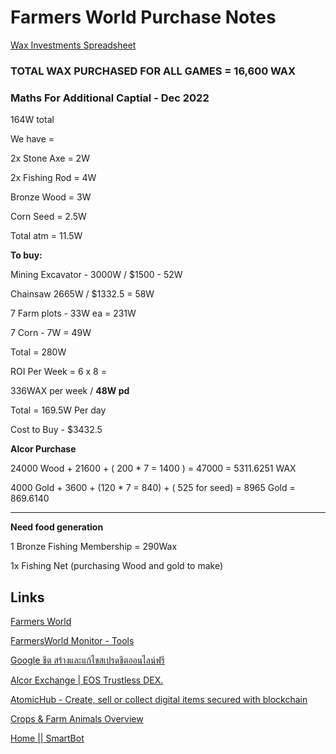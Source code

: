 
# Farmers World Purchase Notes
[Wax Investments Spreadsheet](https://docs.google.com/spreadsheets/d/1OAT9ULiX3gSUV3DuSyOzAYCocJsEIzy9l68XCuKShno/edit?usp=sharing)

### TOTAL WAX PURCHASED FOR ALL GAMES = 16,600 WAX

### Maths For Additional Captial - Dec 2022

164W total

We have =

2x Stone Axe = 2W

2x Fishing Rod = 4W

Bronze Wood = 3W

Corn Seed = 2.5W

Total atm = 11.5W

**To buy:**

Mining Excavator - 3000W / $1500 - 52W

Chainsaw 2665W / $1332.5 = 58W

7 Farm plots - 33W ea = 231W

7 Corn - 7W = 49W

Total = 280W

ROI Per Week = 6 x 8 =

336WAX per week / **48W pd**

Total = 169.5W Per day

Cost to Buy - $3432.5

**Alcor Purchase**

24000 Wood + 21600 + ( 200 * 7 = 1400 ) = 47000 = 5311.6251 WAX

4000 Gold + 3600 + (120 * 7 = 840) + ( 525 for seed) = 8965 Gold = 869.6140

---

**Need food generation**

1 Bronze Fishing Membership = 290Wax

1x Fishing Net (purchasing Wood and gold to make)

## Links

[Farmers World](https://play.farmersworld.io/)

[FarmersWorld Monitor - Tools](https://fw.f12key.xyz/)

[Google ชีต สร้างและแก้ไขสเปรดชีตออนไลน์ฟรี](https://accounts.google.com/ServiceLogin?service=wise&passive=1209600&continue=https://docs.google.com/spreadsheets/d/16lGoU987yqfKGsMSLTcZxSVURWlUoZMHMZsdcs99pOE/edit&followup=https://docs.google.com/spreadsheets/d/16lGoU987yqfKGsMSLTcZxSVURWlUoZMHMZsdcs99pOE/edit&ltmpl=sheets#gid=929497335)

[Alcor Exchange | EOS Trustless DEX.](https://wax.alcor.exchange/markets)

[AtomicHub - Create, sell or collect digital items secured with blockchain](https://wax.atomichub.io/market?collection_name=farmersworld&order=desc&sort=created&symbol=WAX)

[Crops & Farm Animals Overview](https://farmersworld.medium.com/crops-farm-animals-overview-b187dd0bf5eb)

[Home || SmartBot](https://smartbot.black/)